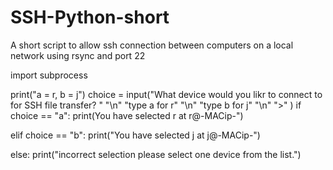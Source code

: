# SSH-Python-short
A short script to allow ssh connection between computers on a local network using rsync and port 22

import subprocess

print("a = r, b = j")
choice = input("What device would you likr to connect to for SSH file transfer? "
          "\n" "type a for r"
          "\n" "type b for j"
          "\n" ">" )
if choice == "a":
  print(You have selected r at r@-MACip-")

elif choice == "b":
  print("You have selected j at j@-MACip-")

else:
  print("incorrect selection please select one device from the list.")
